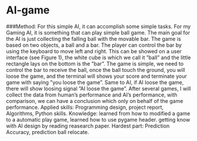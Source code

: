 # AI-game
###Method:
	For this simple AI, it can accomplish some simple tasks. For my Gaming AI,
it is something that can play simple ball game. The main goal for the AI is
just collecting the falling ball with the movable bar.
	The game is based on two objects, a ball and a bar. The player can control
the bar by using the keyboard to move left and right. This can be
showed on a user interface (see Figure 1), the white cube is which we call it ”ball”
and the little rectangle lays on the bottom is the ”bar”. The game is simple, we
need to control the bar to receive the ball, once the ball touch the ground, you
will loose the game, and the terminal will shows your score and terminate your
game with saying ”you loose the game”. Same to AI, if AI loose the game, there
will show loosing signal ”AI loose the game”. After several games, I will collect
the data from human’s performance and AI’s performance, with comparison,
we can have a conclusion which only on behalf of the game performance.
Applied skills:
	Programming design, project report, Algorithms, Python skills.
Knowledge:
	learned from how to modified a game to a automatic play game, learned how to
use pygame header. getting know with AI design by reading reasearch paper.
Hardest part:
	Prediction Accuracy, prediction ball relocate.
